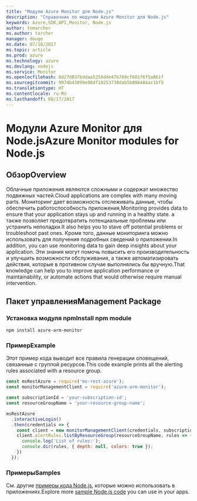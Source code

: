 ```yaml
---
title: "Модули Azure Monitor для Node.js"
description: "Справочник по модулям Azure Monitor для Node.js"
keywords: Azure,SDK,API,Monitor, Node.js
author: tomarcher
ms.author: tarcher
manager: douge
ms.date: 07/18/2017
ms.topic: article
ms.prod: azure
ms.technology: azure
ms.devlang: nodejs
ms.service: Monitor
ms.openlocfilehash: 8d27d837bddaa5258dde47b769cf601f6f5a861f
ms.sourcegitcommit: 9974b43899e98df10253738dab5b09b484ac1bf5
ms.translationtype: HT
ms.contentlocale: ru-RU
ms.lasthandoff: 08/17/2017
---
```

# <a name="azure-monitor-modules-for-nodejs"></a><span data-ttu-id="2899e-104">Модули Azure Monitor для Node.js</span><span class="sxs-lookup"><span data-stu-id="2899e-104">Azure Monitor modules for Node.js</span></span>

## <a name="overview"></a><span data-ttu-id="2899e-105">Обзор</span><span class="sxs-lookup"><span data-stu-id="2899e-105">Overview</span></span>
<span data-ttu-id="2899e-106">Облачные приложения являются сложными и содержат множество подвижных частей.</span><span class="sxs-lookup"><span data-stu-id="2899e-106">Cloud applications are complex with many moving parts.</span></span> <span data-ttu-id="2899e-107">Мониторинг дает возможность отслеживать данные, чтобы обеспечить работоспособность приложения,</span><span class="sxs-lookup"><span data-stu-id="2899e-107">Monitoring provides data to ensure that your application stays up and running in a healthy state.</span></span> <span data-ttu-id="2899e-108">а также позволяет предотвратить потенциальные проблемы или устранить неполадки.</span><span class="sxs-lookup"><span data-stu-id="2899e-108">It also helps you to stave off potential problems or troubleshoot past ones.</span></span> <span data-ttu-id="2899e-109">Кроме того, данные мониторинга можно использовать для получения подробных сведений о приложении.</span><span class="sxs-lookup"><span data-stu-id="2899e-109">In addition, you can use monitoring data to gain deep insights about your application.</span></span> <span data-ttu-id="2899e-110">Эти знания могут помочь повысить его производительность и улучшить возможности обслуживания, а также автоматизировать действия, которые в противном случае выполнялись бы вручную.</span><span class="sxs-lookup"><span data-stu-id="2899e-110">That knowledge can help you to improve application performance or maintainability, or automate actions that would otherwise require manual intervention.</span></span>

## <a name="management-package"></a><span data-ttu-id="2899e-111">Пакет управления</span><span class="sxs-lookup"><span data-stu-id="2899e-111">Management Package</span></span>

### <a name="install-npm-module"></a><span data-ttu-id="2899e-112">Установка модуля npm</span><span class="sxs-lookup"><span data-stu-id="2899e-112">Install npm module</span></span>

```bash
npm install azure-arm-monitor
```

### <a name="example"></a><span data-ttu-id="2899e-113">Пример</span><span class="sxs-lookup"><span data-stu-id="2899e-113">Example</span></span>

<span data-ttu-id="2899e-114">Этот пример кода выводит все правила генерации оповещений, связанные с группой ресурсов.</span><span class="sxs-lookup"><span data-stu-id="2899e-114">This code example prints all the alerting rules associated with a resource group.</span></span>

```javascript
const msRestAzure = require('ms-rest-azure');
const monitorManagementClient = require('azure-arm-monitor');

const subscriptionId = 'your-subscription-id';
const resourceGroupName = 'your-resource-group-name';

msRestAzure
  .interactiveLogin()
  .then(credentials => {
    const client = new monitorManagementClient(credentials, subscriptionId);
    client.alertRules.listByResourceGroup(resourceGroupName, rules => {
      console.log('List of rules:');
      console.dir(rules, { depth: null, colors: true });
    })
  });

```

### <a name="samples"></a><span data-ttu-id="2899e-115">Примеры</span><span class="sxs-lookup"><span data-stu-id="2899e-115">Samples</span></span>

<span data-ttu-id="2899e-116">См. другие [примеры кода Node.js](https://azure.microsoft.com/resources/samples/?platform=nodejs), которые можно использовать в приложениях.</span><span class="sxs-lookup"><span data-stu-id="2899e-116">Explore more [sample Node.js code](https://azure.microsoft.com/resources/samples/?platform=nodejs) you can use in your apps.</span></span>
